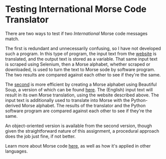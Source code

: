 # Testing International Morse Code Translator

There are two ways to test if two *International* Morse code messages match.

<!-- The first is developed by using Selenium to get its alphabet entirely by scraping from this website: https://morsedecoder.com/. Using an input message as its output, the Morse code is created using the nested list from the Selenium-derived alphabet. The second is developed by sending that message to the Text input field from the aforementioned website and returning the output Morse code. -->

The first is redundant and unnecessarily confusing, so I have not developed such a program. In this type of program, the input text from the [website](https://morsedecoder.com/) is translated, and the output text is stored as a variable. That same input text is scraped using Selenium, then a Morse alphabet, whether scraped or downloaded, is used to turn the text to Morse sode by software program. The two results are compared against each other to see if they're the same.

The [second](https://github.com/add0794/Testing-International-Morse-Code-Translator/blob/main/procedural_morse.py) is more efficient by creating a Morse alphabet using Beautiful Soup, a version of which can be found [here](https://www.hobby-hour.com/electronics/morse_code.php). The (English) input text will result in its own Morse translation, using the website described above. The input text is additionally used to translate into Morse with the Python-derived Morse alphabet. The results of the translator and the Python software program are compared against each other to see if they're the same.

An object-oriented version is available from the second version, though given the straightforward nature of this assignment, a procedural approach does the job just fine, if not better.

Learn more about Morse code [here](https://www.babbel.com/en/magazine/how-does-morse-code-work), as well as how it's applied in other languages.
